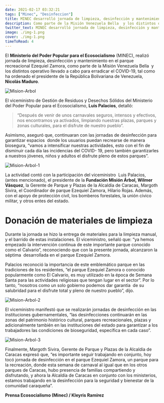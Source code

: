 ```yaml
---
date: 2021-02-17 03:32:21
tags: ["Minec", "Desinfeccion"]
title: MINEC desarrolló jornada de limpieza, desinfección y mantenimiento del parque Ezequiel Zamora de Caracas
description: Como parte de la Misión Venezuela Bella  y los distintos operativo llevado a cabo para erradicar el COVID-19.
twitter_text: MINEC desarrolló jornada de limpieza, desinfección y mantenimiento del parque Ezequiel Zamora de Caracas
image: ./img-1.png
cover: ./img-1.png
timeToRead: 4 
---
```


El **Ministerio del Poder Popular para el Ecosocialismo** (MINEC), realizó jornada de limpieza, desinfección y mantenimiento en el parque recreacional Ezequiel Zamora, como parte de la Misión Venezuela Bella  y los distintos operativo llevado a cabo para erradicar el COVID-19, tal como ha ordenado el presidente de la República Bolivariana de Venezuela, **Nicolás Maduro**.

![Mision-Arbol](https://res.cloudinary.com/dk5bvgq20/image/upload/v1616360078/Blog/2021-02-17/Picture1_u0eooe.png)

El viceministro de Gestión de Residuos y Desechos Sólidos del Ministerio del Poder Popular para el Ecosocialismo, **Luis Palacios**, detalló:

> “Después de venir de unos carnavales seguros, intensos y efectivos, nos encontramos ya activados, limpiando nuestras plazas, parques y zonas culturales, para el disfrute de nuestro pueblo”.

Asimismo, aseguró que, continuaran con las jornadas de desinfección para garantizar espacios  donde los usuarios puedan recrearse de manera biosegura, “vamos a intensificar nuestras actividades, esto con el fin de disminuir cada día las incidencias del COVID- 19, pero también garantizarles a nuestros jóvenes, niños y adultos el disfrute pleno de estos parques”.

![Mision-Arbol-1](https://res.cloudinary.com/dk5bvgq20/image/upload/v1616360100/Blog/2021-02-17/Picture2_fuy2di.png)

 La actividad contó con la participación del viceministro  Luis Palacios, (antes mencionado), el presidente de la **Fundación Misión Árbol, Wilmer Vásquez**, la Gerente de Parque y Plazas de la Alcaldía de Caracas, Margoth Sivira, el Coordinador de parque Ezequiel Zamora, Hilario Rojas. Además, con el apoyo de protección civil, los bomberos forestales, la unión cívico militar, y otros entes del estado.

# Donación de materiales de limpieza

Durante la jornada se hizo la entrega de materiales para la limpieza manual, y el barrido de estas instalaciones. El viceministro, señaló que: “ya hemos empezado la intervención continua de este importante parque conocido como el Calvario”, reconociendo que con la presente jornada, alcanzaron la séptima  desarrollada en el parque Ezequiel Zamora. 

Palacios reconoció la importancia de este emblemático parque en las tradiciones de los residentes, “el parque Ezequiel Zamora o conocido popularmente como El Calvario, es muy utilizado en la época de Semana Santa para las actividades religiosas que tengan lugar en el sector”. Por lo tanto, “nosotros como un solo gobierno podemos dar garantía  de su salubridad para el disfrute total y pleno de nuestro pueblo”, dijo.

![Mision-Arbol-2](https://res.cloudinary.com/dk5bvgq20/image/upload/v1616360097/Blog/2021-02-17/Picture3_ru2wr4.png)

El viceministro manifestó que se realizarán jornadas de desinfección en las instituciones gubernamentales, “las desinfecciones continuarán en las zonas del patrimonio histórico cultural, parques recreacionales, plazas y adicionalmente también en las instituciones del estado para garantizar a los trabajadores las condiciones de bioseguridad, específica en cada caso”.

![Mision-Arbol-3](https://res.cloudinary.com/dk5bvgq20/image/upload/v1616360069/Blog/2021-02-17/Picture4_cyj6fv.png)

Finalmente, Margoth Sivira, Gerente de Parque y Plazas de la Alcaldía de Caracas expresó que, “es importante seguir trabajando en conjunto, hoy tocó jornada de desinfección en el parque Ezequiel Zamora, un parque para la recreación, donde esta semana de carnaval al igual que en los otros parques de Caracas, hubo presencia de familias compartiendo y disfrutando, y ahora la Alcaldía de Caracas en conjunto con los ministerios, estamos trabajando en la desinfección para la seguridad y bienestar de la comunidad caraqueña”.

**Prensa Ecosocialismo (Minec) / Kleyris Ramírez**


